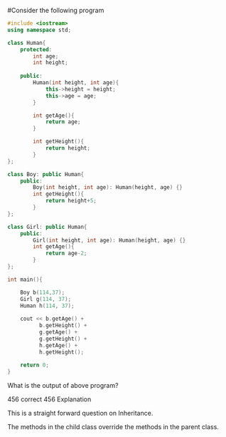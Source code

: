 
#Consider the following program

```cpp
#include <iostream>
using namespace std;

class Human{
	protected:
		int age;
		int height;
		
	public:
		Human(int height, int age){
			this->height = height;
			this->age = age;
		}

		int getAge(){
			return age;		
		}

		int getHeight(){
			return height;
		}
};

class Boy: public Human{
	public:
		Boy(int height, int age): Human(height, age) {}
		int getHeight(){
			return height+5;
		}
};

class Girl: public Human{
	public:
		Girl(int height, int age): Human(height, age) {}
		int getAge(){
			return age-2;
		}
};

int main(){

	Boy b(114,37);
	Girl g(114, 37);
	Human h(114, 37);
	
	cout << b.getAge() +
		  b.getHeight() +
		  g.getAge() +
		  g.getHeight() + 
		  h.getAge() +
		  h.getHeight();
	
	return 0;
}

```


What is the output of above program?

456
  correct 456
Explanation

This is a straight forward question on Inheritance.

The methods in the child class override the methods in the parent class.
